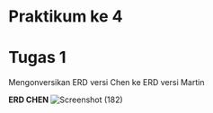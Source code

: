 # Praktikum  ke 4

# Tugas 1
Mengonversikan ERD versi Chen ke ERD versi Martin

**ERD CHEN**
![Screenshot (182)](https://github.com/sitimilana/learn-database-phpmyadmin/assets/160199567/86acb1d3-bf55-45b4-a85d-96eb3346b56c)


